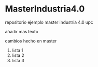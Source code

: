 # MasterIndustria4.0
repositorio ejemplo master industria 4.0 upc

añadir mas texto

cambios hecho en master

1. lista 1
2. lista 2
3. lista 3
